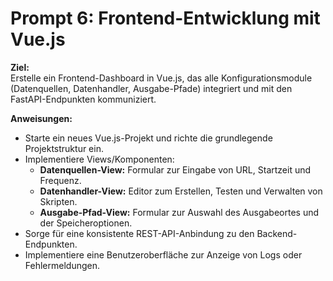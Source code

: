 # Prompt 6: Frontend-Entwicklung mit Vue.js

**Ziel:**  
Erstelle ein Frontend-Dashboard in Vue.js, das alle Konfigurationsmodule (Datenquellen, Datenhandler, Ausgabe-Pfade) integriert und mit den FastAPI-Endpunkten kommuniziert.

**Anweisungen:**

- Starte ein neues Vue.js-Projekt und richte die grundlegende Projektstruktur ein.
- Implementiere Views/Komponenten:
  - **Datenquellen-View:** Formular zur Eingabe von URL, Startzeit und Frequenz.
  - **Datenhandler-View:** Editor zum Erstellen, Testen und Verwalten von Skripten.
  - **Ausgabe-Pfad-View:** Formular zur Auswahl des Ausgabeortes und der Speicheroptionen.
- Sorge für eine konsistente REST-API-Anbindung zu den Backend-Endpunkten.
- Implementiere eine Benutzeroberfläche zur Anzeige von Logs oder Fehlermeldungen.